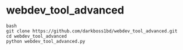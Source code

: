 # webdev_tool_advanced

```
bash
git clone https://github.com/darkboss1bd/webdev_tool_advanced.git
cd webdev_tool_advanced
python webdev_tool_advanced.py
```

